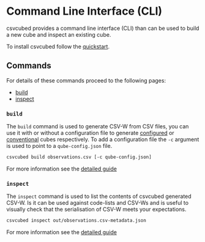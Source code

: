 # Command Line Interface (CLI)

csvcubed provides a command line interface (CLI) than can be used to build a new cube and inspect an existing cube.

To install csvcubed follow the [quickstart](installation.md).

## Commands

For details of these commands proceed to the following pages:

* [build](../guides/command-line/build-command.md)
* [inspect](../guides/command-line/inspect-command.md)

### `build`

The `build` command is used to generate CSV-W from CSV files, you can use it with or without a configuration file to generate [configured](../guides/configuration/qube-config/index.md) or [conventional](../guides/configuration/convention.md) cubes respectively. To add a configuration file the `-c` argument is used to point to a `qube-config.json` file.

```bash
csvcubed build observations.csv [-c qube-config.json]
```

For more information see the [detailed guide](../guides/command-line/build-command.md)

### `inspect`

The `inspect` command is used to list the contents of csvcubed generated CSV-W. Is it can be used against code-lists and CSV-Ws and is useful to visually check that the serialisation of CSV-W meets your expectations.

```bash
csvcubed inspect out/observations.csv-metadata.json
```

For more information see the [detailed guide](../guides/command-line/inspect-command.md)
